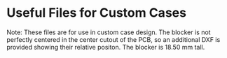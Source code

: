 # Useful Files for Custom Cases
Note: These files are for use in custom case design. The blocker is not perfectly centered in the center cutout of the PCB, so an additional DXF is provided showing their relative positon. The blocker is 18.50 mm tall.
